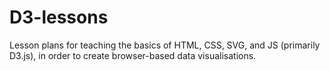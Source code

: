 # D3-lessons

Lesson plans for teaching the basics of HTML, CSS, SVG, and JS (primarily D3.js), in order to create browser-based data visualisations.  
